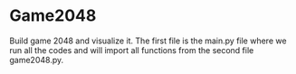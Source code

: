 # Game2048
Build game 2048 and visualize it. The first file is the main.py file where we run all the codes and will import all functions from the second file game2048.py. 
